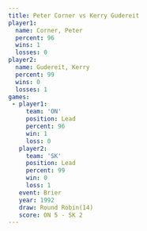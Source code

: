 ```yaml
---
title: Peter Corner vs Kerry Gudereit
player1:               
  name: Corner, Peter  
  percent: 96          
  wins: 1              
  losses: 0            
player2:               
  name: Gudereit, Kerry
  percent: 99          
  wins: 0              
  losses: 1            
games:
 - player1:        
     team: 'ON'    
     position: Lead
     percent: 96   
     win: 1        
     loss: 0       
   player2:        
     team: 'SK'    
     position: Lead
     percent: 99   
     win: 0        
     loss: 1       
   event: Brier         
   year: 1992           
   draw: Round Robin(14)
   score: ON 5 - SK 2   
---
```

